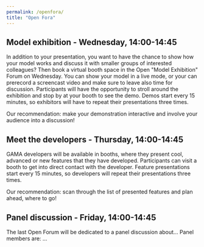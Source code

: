 ```yaml
---
permalink: /openfora/
title: "Open Fora"
---
```


## Model exhibition - Wednesday, 14:00-14:45

In addition to your presentation, you want to have the chance to show how your model works and discuss it with smaller groups of interested colleagues? Then book a virtual booth space in the Open "Model Exhibition" Forum on Wednesday. You can show your model in a live mode, or your can prerecord a screencast video and make sure to leave also time for discussion. Participants will have the opportunity to stroll around the exhibition and stop by at your booth to see the demo. Demos start every 15 minutes, so exhibitors will have to repeat their presentations three times. 

Our recommendation: make your demonstration interactive and involve your audience into a discussion!

## Meet the developers - Thursday, 14:00-14:45

GAMA developers will be available in booths, where they present cool, advanced or new features that they have developed. Participants can visit a booth to get into direct contact with the developer. Feature presentations start every 15 minutes, so developers will repeat their presentations three times.

Our recommendation: scan through the list of presented features and plan ahead, where to go!

## Panel discussion - Friday, 14:00-14:45

The last Open Forum will be dedicated to a panel discussion about...  Panel members are: ...
